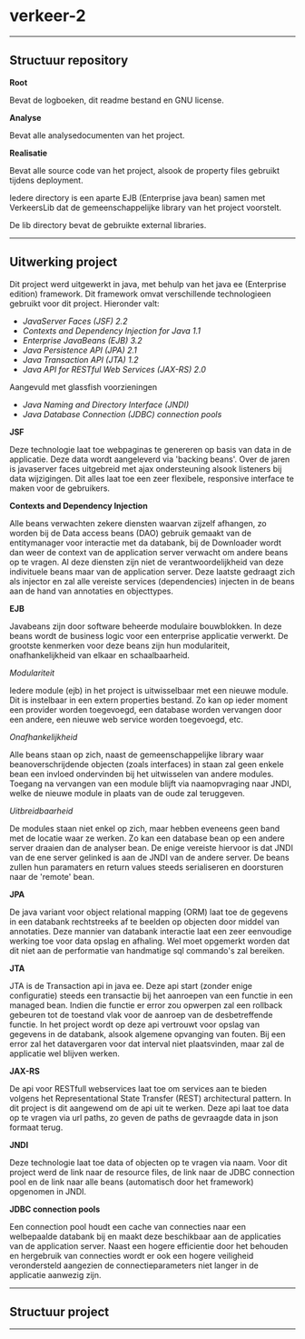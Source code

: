 # verkeer-2

***

## Structuur repository
__Root__

Bevat de logboeken, dit readme bestand en GNU license.

__Analyse__

Bevat alle analysedocumenten van het project.

__Realisatie__

Bevat alle source code van het project, alsook de property files gebruikt tijdens deployment.

Iedere directory is een aparte EJB (Enterprise java bean) samen met VerkeersLib dat de gemeenschappelijke library van het project voorstelt.

De lib directory bevat de gebruikte external libraries.

***

## Uitwerking project

Dit project werd uitgewerkt in java, met behulp van het java ee (Enterprise edition) framework. Dit framework omvat verschillende technologieen gebruikt voor dit project. Hieronder valt:
* _JavaServer Faces (JSF) 2.2_
* _Contexts and Dependency Injection for Java 1.1_
* _Enterprise JavaBeans (EJB) 3.2_
* _Java Persistence API (JPA) 2.1_
* _Java Transaction API (JTA) 1.2_
* _Java API for RESTful Web Services (JAX-RS) 2.0_

Aangevuld met glassfish voorzieningen
* _Java Naming and Directory Interface (JNDI)_
* _Java Database Connection (JDBC) connection pools_

__JSF__

Deze technologie laat toe webpaginas te genereren op basis van data in de applicatie. Deze data wordt aangeleverd via 'backing beans'. Over de jaren is javaserver faces uitgebreid met ajax ondersteuning alsook listeners bij data wijzigingen. Dit alles laat toe een zeer flexibele, responsive interface te maken voor de gebruikers.

__Contexts and Dependency Injection__

Alle beans verwachten zekere diensten waarvan zijzelf afhangen, zo worden bij de Data access beans (DAO) gebruik gemaakt van de entitymanager voor interactie met da databank, bij de Downloader wordt dan weer de context van de application server verwacht om andere beans op te vragen. Al deze diensten zijn niet de verantwoordelijkheid van deze indivituele beans maar van de application server. Deze laatste gedraagt zich als injector en zal alle vereiste services (dependencies) injecten in de beans aan de hand van annotaties en objecttypes.

__EJB__

Javabeans zijn door software beheerde modulaire bouwblokken. In deze beans wordt de business logic voor een enterprise applicatie verwerkt. De grootste kenmerken voor deze beans zijn hun modulariteit, onafhankelijkheid van elkaar en schaalbaarheid. 

_Modulariteit_

Iedere module (ejb) in het project is uitwisselbaar met een nieuwe module. Dit is instelbaar in een extern properties bestand. Zo kan op ieder moment een provider worden toegevoegd, een database worden vervangen door een andere, een nieuwe web service worden toegevoegd, etc.

_Onafhankelijkheid_

Alle beans staan op zich, naast de gemeenschappelijke library waar beanoverschrijdende objecten (zoals interfaces) in staan zal geen enkele bean een invloed ondervinden bij het uitwisselen van andere modules. Toegang na vervangen van een module blijft via naamopvraging naar JNDI, welke de nieuwe module in plaats van de oude zal teruggeven.

_Uitbreidbaarheid_

De modules staan niet enkel op zich, maar hebben eveneens geen band met de locatie waar ze werken. Zo kan een database bean op een andere server draaien dan de analyser bean. De enige vereiste hiervoor is dat JNDI van de ene server gelinked is aan de JNDI van de andere server. De beans zullen hun paramaters en return values steeds serialiseren en doorsturen naar de 'remote' bean.

__JPA__

De java variant voor object relational mapping (ORM) laat toe de gegevens in een databank rechtstreeks af te beelden op objecten door middel van annotaties. Deze mannier van databank interactie laat een zeer eenvoudige werking toe voor data opslag en afhaling. Wel moet opgemerkt worden dat dit niet aan de performatie van handmatige sql commando's zal bereiken.

__JTA__

JTA is de Transaction api in java ee. Deze api start (zonder enige configuratie) steeds een transactie bij het aanroepen van een functie in een managed bean. Indien die functie er error zou opwerpen zal een rollback gebeuren tot de toestand vlak voor de aanroep van de desbetreffende functie. In het project wordt op deze api vertrouwt voor opslag van gegevens in de databank, alsook algemene opvanging van fouten. Bij een error zal het datavergaren voor dat interval niet plaatsvinden, maar zal de applicatie wel blijven werken.

__JAX-RS__

De api voor RESTfull webservices laat toe om services aan te bieden volgens het Representational State Transfer (REST) architectural pattern. In dit project is dit aangewend om de api uit te werken. Deze api laat toe data op te vragen via url paths, zo geven de paths de gevraagde data in json formaat terug.

__JNDI__

Deze technologie laat toe data of objecten op te vragen via naam. Voor dit project werd de link naar de resource files, de link naar de JDBC connection pool en de link naar alle beans (automatisch door het framework) opgenomen in JNDI. 

__JDBC connection pools__

Een connection pool houdt een cache van connecties naar een welbepaalde databank bij en maakt deze beschikbaar aan de applicaties van de application server. Naast een hogere efficientie door het behouden en hergebruik van connecties wordt er ook een hogere veiligheid verondersteld aangezien de connectieparameters niet langer in de applicatie aanwezig zijn.

***

## Structuur project

***
